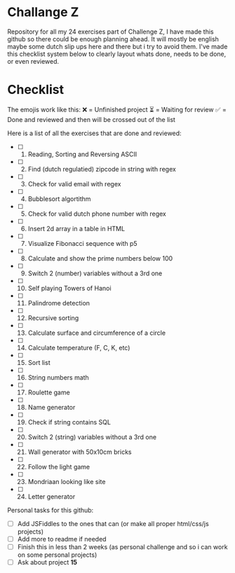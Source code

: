 # Challange Z
 Repository for all my 24 exercises part of Challenge Z, I have made this github so there could be enough planning ahead. It will mostly be english maybe some dutch slip ups here and there but i try to avoid them. I've made this checklist system below to clearly layout whats done, needs to be done, or even reviewed.

# Checklist
 The emojis work like this:
 :x: = Unfinished project
 :hourglass_flowing_sand: = Waiting for review
 :white_check_mark: = Done and reviewed and then will be crossed out of the list

 Here is a list of all the exercises that are done and reviewed:
 - [ ] 1. Reading, Sorting and Reversing ASCII
 - [ ] 2. Find (dutch regulatied) zipcode in string with regex
 - [ ] 3. Check for valid email with regex
 - [ ] 4. Bubblesort algortithm
 - [ ] 5. Check for valid dutch phone number with regex
 - [ ] 6. Insert 2d array in a table in HTML
 - [ ] 7. Visualize Fibonacci sequence with p5
 - [ ] 8. Calculate and show the prime numbers below 100
 - [ ] 9. Switch 2 (number) variables without a 3rd one
 - [ ] 10. Self playing Towers of Hanoi
 - [ ] 11. Palindrome detection
 - [ ] 12. Recursive sorting
 - [ ] 13. Calculate surface and circumference of a circle
 - [ ] 14. Calculate temperature (F, C, K, etc)
 - [ ] 15. Sort list
 - [ ] 16. String numbers math
 - [ ] 17. Roulette game
 - [ ] 18. Name generator
 - [ ] 19. Check if string contains SQL
 - [ ] 20. Switch 2 (string) variables without a 3rd one
 - [ ] 21. Wall generator with 50x10cm bricks
 - [ ] 22. Follow the light game
 - [ ] 23. Mondriaan looking like site
 - [ ] 24. Letter generator

 Personal tasks for this github:
 - [ ] Add JSFiddles to the ones that can (or make all proper html/css/js projects)
 - [ ] Add more to readme if needed
 - [ ] Finish this in less than 2 weeks (as personal challenge and so i can work on some personal projects)
 - [ ] Ask about project **15** 
